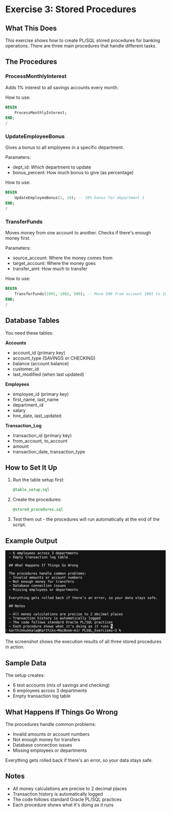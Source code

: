 # Exercise 3: Stored Procedures

## What This Does
This exercise shows how to create PL/SQL stored procedures for banking operations. There are three main procedures that handle different tasks.

## The Procedures

### ProcessMonthlyInterest
Adds 1% interest to all savings accounts every month.

How to use:
```sql
BEGIN
    ProcessMonthlyInterest;
END;
/
```

### UpdateEmployeeBonus
Gives a bonus to all employees in a specific department.

Parameters:
- dept_id: Which department to update
- bonus_percent: How much bonus to give (as percentage)

How to use:
```sql
BEGIN
    UpdateEmployeeBonus(1, 10); -- 10% bonus for department 1
END;
/
```

### TransferFunds
Moves money from one account to another. Checks if there's enough money first.

Parameters:
- source_account: Where the money comes from
- target_account: Where the money goes
- transfer_amt: How much to transfer

How to use:
```sql
BEGIN
    TransferFunds(1001, 1002, 500); -- Move 500 from account 1001 to 1002
END;
/
```

## Database Tables

You need these tables:

**Accounts**
- account_id (primary key)
- account_type (SAVINGS or CHECKING)
- balance (account balance)
- customer_id
- last_modified (when last updated)

**Employees**
- employee_id (primary key)
- first_name, last_name
- department_id
- salary
- hire_date, last_updated

**Transaction_Log**
- transaction_id (primary key)
- from_account, to_account
- amount
- transaction_date, transaction_type

## How to Set It Up

1. Run the table setup first:
   ```sql
   @table_setup.sql
   ```

2. Create the procedures:
   ```sql
   @stored_procedures.sql
   ```

3. Test them out - the procedures will run automatically at the end of the script.

## Example Output

![PLSQL_Exercises-3 Output](PLSQL_Exercises-3_output.png)

The screenshot shows the execution results of all three stored procedures in action.

## Sample Data

The setup creates:
- 6 test accounts (mix of savings and checking)
- 6 employees across 3 departments
- Empty transaction log table

## What Happens If Things Go Wrong

The procedures handle common problems:
- Invalid amounts or account numbers
- Not enough money for transfers
- Database connection issues
- Missing employees or departments

Everything gets rolled back if there's an error, so your data stays safe.

## Notes

- All money calculations are precise to 2 decimal places
- Transaction history is automatically logged
- The code follows standard Oracle PL/SQL practices
- Each procedure shows what it's doing as it runs 